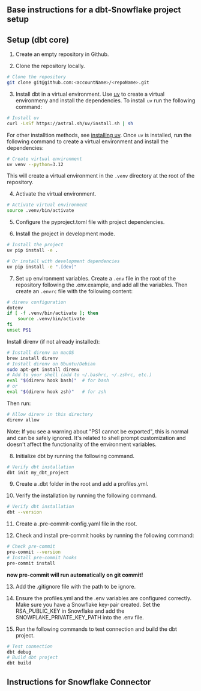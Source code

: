 ## Base instructions for a dbt-Snowflake project setup

## Setup (dbt core)

1. Create an empty repository in Github.

2. Clone the repository locally.
```bash
# Clone the repository
git clone git@github.com:<accountName>/<repoName>.git
```

3. Install dbt in a virtual environment. Use [uv](https://docs.astral.sh/uv/) to create a virtual
environmeny and install the dependencies. To install `uv` run the following command:
```bash
# Install uv
curl -LsSf https://astral.sh/uv/install.sh | sh
```

For other installtion methods, see [installing uv](https://docs.astral.sh/uv/getting-started/installation/).
Once `uv` is installed, run the following command to create a virtual environment and install the dependencies:
```bash
# Create virtual environment
uv venv --python=3.12
```
This will create a virtual environment in the `.venv` directory at the root of the repository.

4. Activate the virtual environment.
```bash
# Activate virtual environment
source .venv/bin/activate
```

5. Configure the pyproject.toml file with project dependencies.

6. Install the project in development mode.
```bash
# Install the project
uv pip install -e .

# Or install with development dependencies
uv pip install -e ".[dev]"
```

7. Set up environment variables. Create a `.env` file in the root of the repository following the .env.example, and add all the variables. Then create an `.envrc` file with the following content:
```bash
# direnv configuration
dotenv
if [ -f .venv/bin/activate ]; then
    source .venv/bin/activate
fi
unset PS1
```

Install direnv (if not already installed):
```bash
# Install direnv on macOS
brew install direnv
# Install direnv on Ubuntu/Debian
sudo apt-get install direnv
# Add to your shell (add to ~/.bashrc, ~/.zshrc, etc.)
eval "$(direnv hook bash)"  # for bash
# or
eval "$(direnv hook zsh)"   # for zsh
```
Then run:
```bash
# Allow direnv in this directory
direnv allow
```
Note: If you see a warning about "PS1 cannot be exported", this is normal and can be safely ignored.
It's related to shell prompt customization and doesn't affect the functionality of the environment variables.

8. Initialize dbt by running the following command.

```bash
# Verify dbt installation
dbt init my_dbt_project
```

9. Create a .dbt folder in the root and add a profiles.yml.

10. Verify the installation by running the following command.
```bash
# Verify dbt installation
dbt --version
```

11. Create a .pre-commit-config.yaml file in the root.

12. Check and install pre-commit hooks by running the following command:
```bash
# Check pre-commit
pre-commit --version
# Install pre-commit hooks
pre-commit install
```
**now pre-commit will run automatically on git commit!**

13. Add the .gitignore file with the path to be ignore.

14. Ensure the profiles.yml and the .env variables are configured correctly. Make sure you have a Snowflake key-pair created. Set the RSA_PUBLIC_KEY in Snowflake and add the SNOWFLAKE_PRIVATE_KEY_PATH into the .env file.

15. Run the following commands to test connection and build the dbt project.
```bash
# Test connection
dbt debug
# Build dbt project
dbt build
```

## Instructions for Snowflake Connector
